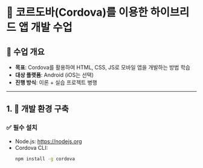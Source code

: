 # 📱 코르도바(Cordova)를 이용한 하이브리드 앱 개발 수업

## 📌 수업 개요
- **목표**: Cordova를 활용하여 HTML, CSS, JS로 모바일 앱을 개발하는 방법 학습
- **대상 플랫폼**: Android (iOS는 선택)
- **진행 방식**: 이론 + 실습 프로젝트 병행

---

## 1. 🔧 개발 환경 구축

### ✅ 필수 설치
- Node.js: https://nodejs.org
- Cordova CLI:
  ```bash
  npm install -g cordova
